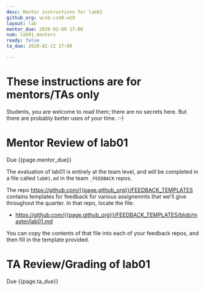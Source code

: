 ```yaml
---
desc: Mentor instructions for lab01
github_org: ucsb-cs48-w19
layout: lab
mentor_due: 2020-02-09 17:00
num: lab01_mentors
ready: false
ta_due: 2020-02-12 17:00

---
```


<div style="display:none">
https://ucsb-cs48.github.io/w19/lab/lab01_mentors/
</div>

# These instructions are for mentors/TAs only

Students, you are welcome to read them; there are no secrets here.   But there are probably better uses of your time. :-)

# Mentor Review of lab01

Due {{page.mentor_due}}

The evaluation of lab01 is entirely at the team level, and will be completed in a file called `lab01.md` in the team `_FEEDBACK` repos.  

The repo <https://github.com/{{page.github_org}}/FEEDBACK_TEMPLATES> contains templates for feedback for various assignemnts that we'll
give throughout the quarter.  In that repo, locate the file:

* <https://github.com/{{page.github_org}}/FEEDBACK_TEMPLATES/blob/master/lab01.md>

You can copy the contents of that file into each of your feedback repos, and then fill in the template provided.

# TA Review/Grading of lab01

Due {{page.ta_due}}
